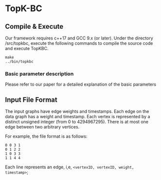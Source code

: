 # TopK-BC

## Compile & Execute

Our framework requires c++17 and GCC 9.x (or later). Under the directory /src/topkbc, execute the following commands to compile the source code and execute TopKBC.

```shell
make
../bin/topkbc
```


### Basic parameter description

Please refer to our paper for a detailed explanation of the basic parameters

## Input File Format
The input graphs have edge weights and timestamps. Each edge on the data graph has a weight and timestamp. Each vertex is represented by a distinct unsigned integer (from 0 to 4294967295). There is at most one edge between two arbitrary vertices. 

For example, the file format is as follows:

```
0 0 3 1
0 1 2 2
1 0 3 3
1 1 4 4
```
Each line represents an edge, i,e, `<vertexID, vertexID, weight, timestamp>`;



